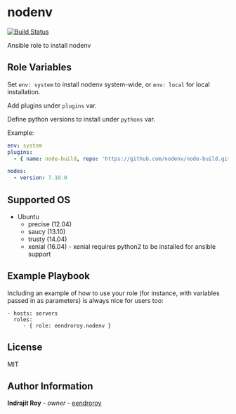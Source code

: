 nodenv
======

[![Build Status](https://travis-ci.org/eendroroy/ansible-role-nodenv.svg?branch=master)](https://travis-ci.org/eendroroy/ansible-role-nodenv)

Ansible role to install nodenv

Role Variables
--------------

Set `env: system` to install nodenv system-wide, or `env: local` for local installation.

Add plugins under `plugins` var.

Define python versions to install under `pythons` var.

Example:

```yml
env: system
plugins:
  - { name: node-build, repo: 'https://github.com/nodenv/node-build.git' }

nodes:
  - version: 7.10.0
```

Supported OS
------------

- Ubuntu
    - precise (12.04)
    - saucy (13.10)
    - trusty (14.04)
    - xenial (16.04) - xenial requires python2 to be installed for ansible support

Example Playbook
----------------

Including an example of how to use your role (for instance, with variables passed in as parameters) is always nice for users too:

    - hosts: servers
      roles:
         - { role: eendroroy.nodenv }

License
-------

MIT

Author Information
------------------

**Indrajit Roy** - *owner* - [eendroroy](https://github.com/eendroroy)